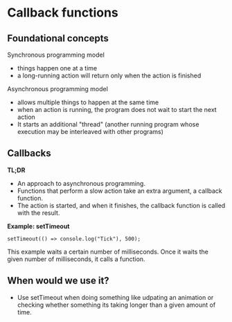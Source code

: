 # Callback functions

## Foundational concepts

Synchronous programming model
- things happen one at a time
- a long-running action will return only when the action is finished

Asynchronous programming model
- allows multiple things to happen at the same time
- when an action is running, the program does not wait to start the next action
- It starts an additional "thread" (another running program whose execution may be interleaved with other programs)

## Callbacks

**TL;DR** 
- An approach to asynchronous programming.
- Functions that perform a slow action take an extra argument, a callback function.
- The action is started, and when it finishes, the callback function is called with the result.

**Example: setTimeout**

```
setTimeout(() => console.log("Tick"), 500);
```
This example waits a certain number of milliseconds. Once it waits the given number of milliseconds, it calls a function.


## When would we use it? 

- Use setTimeout when doing something like udpating an animation or checking whether something its taking longer than a given amount of time.
